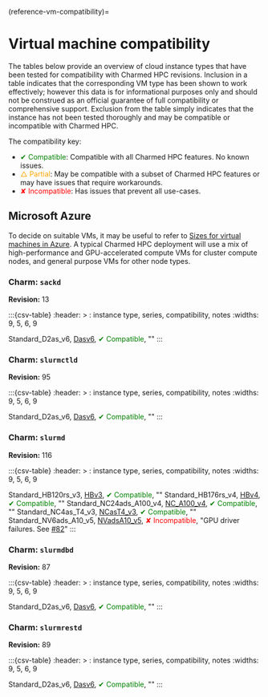 (reference-vm-compatibility)=
# Virtual machine compatibility

The tables below provide an overview of cloud instance types that have been tested for compatibility with Charmed HPC revisions. Inclusion in a table indicates that the corresponding VM type has been shown to work effectively; however this data is for informational purposes only and should not be construed as an official guarantee of full compatibility or comprehensive support. Exclusion from the table simply indicates that the instance has not been tested thoroughly and may be compatible or incompatible with Charmed HPC.

The compatibility key:

* <span style="color:green">&#x2714; Compatible</span>: Compatible with all Charmed HPC features. No known issues.
* <span style="color:orange">&#x25B3; Partial</span>: May be compatible with a subset of Charmed HPC features or may have issues that require workarounds.
* <span style="color:red">&#x2718; Incompatible</span>: Has issues that prevent all use-cases.

## Microsoft Azure

To decide on suitable VMs, it may be useful to refer to [Sizes for virtual machines in Azure](https://learn.microsoft.com/en-us/azure/virtual-machines/sizes/overview). A typical Charmed HPC deployment will use a mix of high-performance and GPU-accelerated compute VMs for cluster compute nodes, and general purpose VMs for other node types.

### Charm: `sackd`

**Revision:** 13

:::{csv-table}
:header: >
: instance type, series, compatibility, notes
:widths: 9, 5, 6, 9

Standard_D2as_v6, [Dasv6](https://learn.microsoft.com/en-us/azure/virtual-machines/sizes/general-purpose/dasv6-series), <span style="color:green">&#x2714; Compatible</span>, ""
:::

### Charm: `slurmctld`

**Revision:** 95

:::{csv-table}
:header: >
: instance type, series, compatibility, notes
:widths: 9, 5, 6, 9

Standard_D2as_v6, [Dasv6](https://learn.microsoft.com/en-us/azure/virtual-machines/sizes/general-purpose/dasv6-series), <span style="color:green">&#x2714; Compatible</span>, ""
:::

### Charm: `slurmd`

**Revision:** 116

:::{csv-table}
:header: >
: instance type, series, compatibility, notes
:widths: 9, 5, 6, 9

Standard_HB120rs_v3, [HBv3](https://learn.microsoft.com/en-us/azure/virtual-machines/hbv3-series-overview), <span style="color:green">&#x2714; Compatible</span>, ""
Standard_HB176rs_v4, [HBv4](https://learn.microsoft.com/en-us/azure/virtual-machines/hbv4-series-overview), <span style="color:green">&#x2714; Compatible</span>, ""
Standard_NC24ads_A100_v4, [NC_A100_v4](https://learn.microsoft.com/en-us/azure/virtual-machines/sizes/gpu-accelerated/nca100v4-series), <span style="color:green">&#x2714; Compatible</span>, ""
Standard_NC4as_T4_v3, [NCasT4_v3](https://learn.microsoft.com/en-us/azure/virtual-machines/sizes/gpu-accelerated/ncast4v3-series), <span style="color:green">&#x2714; Compatible</span>, ""
Standard_NV6ads_A10_v5, [NVadsA10_v5](https://learn.microsoft.com/en-us/azure/virtual-machines/sizes/gpu-accelerated/nvadsa10v5-series), <span style="color:red">&#x2718; Incompatible</span>, "GPU driver failures. See [#82](https://github.com/charmed-hpc/slurm-charms/issues/82)"
:::

### Charm: `slurmdbd`

**Revision:** 87

:::{csv-table}
:header: >
: instance type, series, compatibility, notes
:widths: 9, 5, 6, 9

Standard_D2as_v6, [Dasv6](https://learn.microsoft.com/en-us/azure/virtual-machines/sizes/general-purpose/dasv6-series), <span style="color:green">&#x2714; Compatible</span>, ""
:::

### Charm: `slurmrestd`

**Revision:** 89

:::{csv-table}
:header: >
: instance type, series, compatibility, notes
:widths: 9, 5, 6, 9

Standard_D2as_v6, [Dasv6](https://learn.microsoft.com/en-us/azure/virtual-machines/sizes/general-purpose/dasv6-series), <span style="color:green">&#x2714; Compatible</span>, ""
:::
